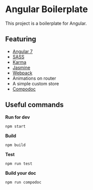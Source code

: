 # Angular Boilerplate

This project is a boilerplate for Angular.

## Featuring
- [Angular 7](https://github.com/angular/angular)
- [SASS](https://sass-lang.com/)
- [Karma](https://github.com/karma-runner/karma)
- [Jasmine](https://github.com/jasmine/jasmine)
- [Webpack](https://github.com/webpack/webpack)
- Animations on router
- A simple custom store
- [Compodoc](https://github.com/compodoc/compodoc)

## Useful commands

**Run for dev**

`npm start`


**Build**

`npm build`


**Test**

`npm run test`


**Build your doc**

`npm run compodoc`
